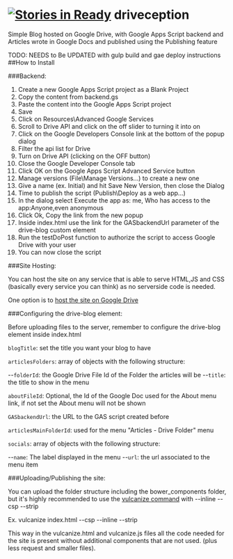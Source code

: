 [![Stories in Ready](https://badge.waffle.io/SmokyBob/driveception.png?label=ready&title=Ready)](https://waffle.io/SmokyBob/driveception)
driveception
============

Simple Blog hosted on Google Drive, with Google Apps Script backend and Articles wrote in Google Docs and published using the Publishing feature

TODO: NEEDS to Be UPDATED with gulp build and gae deploy instructions
##How to Install

###Backend:

1. Create a new Google Apps Script project as a Blank Project
2. Copy the content from backend.gs
3. Paste the content into the Google Apps Script project
4. Save
5. Click on Resources\Advanced Google Services
6. Scroll to Drive API and click on the off slider to turning it into on
7. Click on the Google Developers Console link at the bottom of the popup dialog
8. Filter the api list for Drive
9. Turn on Drive API (clicking on the OFF button)
10. Close the Google Developer Console tab
11. Click OK on the Google Apps Script Advanced Service button
12. Manage versions (File\Manage Versions...) to create a new one
13. Give a name (ex. Initial) and hit Save New Version, then close the Dialog
14. Time to publish the script (Publish\Deploy as a web app...)
15. In the dialog select Execute the app as: me, Who has access to the app:Anyone,even anonymous
16. Click Ok, Copy the link from the new popup
17. Inside index.html use the link for the GASbackendUrl parameter of the drive-blog custom element
18. Run the testDoPost function to authorize the script to access Google Drive with your user
17. You can now close the script

###Site Hosting:

You can host the site on any service that is able to serve HTML,JS and CSS (basically every service you can think) as no serverside code is needed.

One option is to [host the site on Google Drive](https://support.google.com/drive/answer/2881970?hl=en)


###Configuring the drive-blog element:

Before uploading files to the server, remember to configure the drive-blog element inside index.html


`blogTitle`: set the title you want your blog to have

`articlesFolders`: array of objects with the following structure:

--`folderId`: the Google Drive File Id of the Folder the articles will be
--`title`: the title to show in the menu

`aboutFileId`: Optional, the Id of the Google Doc used for the About menu link, if not set the About menu will not be shown

`GASbackendUrl`: the URL to the GAS script created before

`articlesMainFolderId`: used for the menu "Articles - Drive Folder" menu

`socials`: array of objects with the following structure:

--`name`: The label displayed in the menu
--`url`: the url associated to the menu item

###Uploading/Publishing the site:

You can upload the folder structure including the bower_components folder, but it's highly recommended to use the [vulcanize command](https://github.com/polymer/vulcanize) with --inline --csp --strip

Ex. vulcanize index.html --csp --inline --strip

This way in the vulcanize.html and vulcanize.js files all the code needed for the site is present without additional components that are not used. (plus less request and smaller files).
